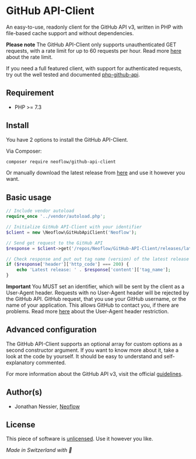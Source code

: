 # GitHub API-Client
An easy-to-use, readonly client for the GitHub API v3, written in PHP with file-based cache support and without dependencies.

**Please note** The GitHub API-Client only supports unauthenticated GET requests, with a rate limit for up 
to 60 requests per hour. Read more [here](https://developer.github.com/v3/#rate-limiting) about the rate limit. 

If you need a full featured client, with support for authenticated requests, try out the well tested and 
documented [php-github-api](https://github.com/KnpLabs/php-github-api).

## Requirement
* PHP >= 7.3

## Install
You have 2 options to install the GitHub API-Client.

Via Composer:
```bash
composer require neoflow/github-api-client
```

Or manually download the latest release from [here](https://github.com/Neoflow/GitHub-API-Client/releases) and use it
however you want.

## Basic usage
```php
// Include vendor autoload
require_once '../vendor/autoload.php';

// Initialize GitHub API-Client with your identifier
$client = new \Neoflow\GitHubApiClient('Neoflow');

// Send get request to the GitHub API
$response = $client->get('/repos/Neoflow/GitHub-API-Client/releases/latest');

// Check response and put out tag name (version) of the latest release
if ($response['header']['http_code'] === 200) {
    echo 'Latest release: ' . $response['content']['tag_name'];
}
```

**Important** You MUST set an identifier, which will be sent by the client as a User-Agent header. Requests with no 
User-Agent header will be rejected by the GitHub API. GitHub request, that you use your GitHub username, or the name of 
your application. This allows GitHub to contact you, if there are problems. Read more [here](https://developer.github.com/v3/#user-agent-required) 
about the User-Agent header restriction.

## Advanced configuration
The GitHub API-Client supports an optional array for custom options as a second constructor argument. If you want to 
know more about it, take a look at the code by yourself. It should be easy to understand and self-explanatory commented.

For more information about the GitHub API v3, visit the official [guidelines](https://developer.github.com/v3/).

## Author(s)
* Jonathan Nessier, [Neoflow](https://www.neoflow.ch)

## License
This piece of software is [unlicensed](https://github.com/Neoflow/GitHub-API-Client/blob/master/LICENSE). Use it however 
you like. 

*Made in Switzerland with :cheese:*
